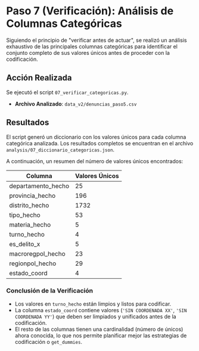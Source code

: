 # Paso 7 (Verificación): Análisis de Columnas Categóricas

Siguiendo el principio de "verificar antes de actuar", se realizó un análisis exhaustivo de las principales columnas categóricas para identificar el conjunto completo de sus valores únicos antes de proceder con la codificación.

## Acción Realizada

Se ejecutó el script `07_verificar_categoricas.py`.

*   **Archivo Analizado**: `data_v2/denuncias_paso5.csv`

## Resultados

El script generó un diccionario con los valores únicos para cada columna categórica analizada. Los resultados completos se encuentran en el archivo `analysis/07_diccionario_categoricas.json`.

A continuación, un resumen del número de valores únicos encontrados:

| Columna            | Valores Únicos |
|--------------------|----------------|
| departamento_hecho | 25             |
| provincia_hecho    | 196            |
| distrito_hecho     | 1732           |
| tipo_hecho         | 53             |
| materia_hecho      | 5              |
| turno_hecho        | 4              |
| es_delito_x        | 5              |
| macroregpol_hecho  | 23             |
| regionpol_hecho    | 29             |
| estado_coord       | 4              |

### Conclusión de la Verificación

*   Los valores en `turno_hecho` están limpios y listos para codificar.
*   La columna `estado_coord` contiene valores (`'SIN COORDENADA XX'`, `'SIN COORDENADA YY'`) que deben ser limpiados y unificados antes de la codificación.
*   El resto de las columnas tienen una cardinalidad (número de únicos) ahora conocida, lo que nos permite planificar mejor las estrategias de codificación o `get_dummies`.

